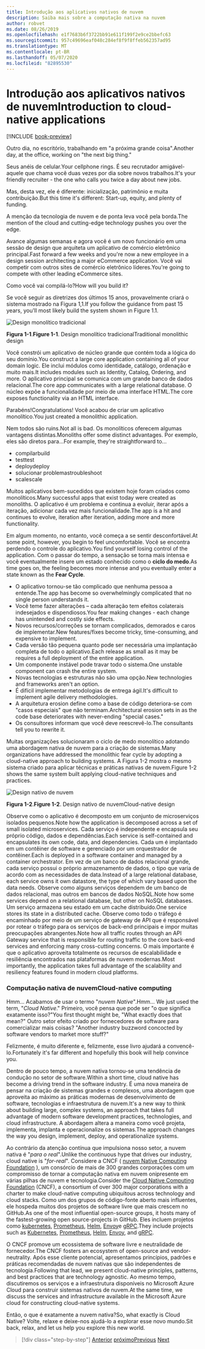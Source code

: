 ```yaml
---
title: Introdução aos aplicativos nativos de nuvem
description: Saiba mais sobre a computação nativa na nuvem
author: robvet
ms.date: 08/26/2019
ms.openlocfilehash: e1f7683b6f3722bb91e611f199f2e9ce2bbefc63
ms.sourcegitcommit: 957c49696eaf048c284ef8f9f8ffeb562357ad95
ms.translationtype: MT
ms.contentlocale: pt-BR
ms.lasthandoff: 05/07/2020
ms.locfileid: "82895530"
---
```

# <a name="introduction-to-cloud-native-applications"></a><span data-ttu-id="9064c-103">Introdução aos aplicativos nativos de nuvem</span><span class="sxs-lookup"><span data-stu-id="9064c-103">Introduction to cloud-native applications</span></span>

[!INCLUDE [book-preview](../../../includes/book-preview.md)]

<span data-ttu-id="9064c-104">Outro dia, no escritório, trabalhando em "a próxima grande coisa".</span><span class="sxs-lookup"><span data-stu-id="9064c-104">Another day, at the office, working on "the next big thing."</span></span>

<span data-ttu-id="9064c-105">Seus anéis de celular.</span><span class="sxs-lookup"><span data-stu-id="9064c-105">Your cellphone rings.</span></span> <span data-ttu-id="9064c-106">É seu recrutador amigável-aquele que chama você duas vezes por dia sobre novos trabalhos.</span><span class="sxs-lookup"><span data-stu-id="9064c-106">It's your friendly recruiter - the one who calls you twice a day about new jobs.</span></span>

<span data-ttu-id="9064c-107">Mas, desta vez, ele é diferente: inicialização, patrimônio e muita contribuição.</span><span class="sxs-lookup"><span data-stu-id="9064c-107">But this time it's different: Start-up, equity, and plenty of funding.</span></span>

<span data-ttu-id="9064c-108">A menção da tecnologia de nuvem e de ponta leva você pela borda.</span><span class="sxs-lookup"><span data-stu-id="9064c-108">The mention of the cloud and cutting-edge technology pushes you over the edge.</span></span>

<span data-ttu-id="9064c-109">Avance algumas semanas e agora você é um novo funcionário em uma sessão de design que arquiteta um aplicativo de comércio eletrônico principal.</span><span class="sxs-lookup"><span data-stu-id="9064c-109">Fast forward a few weeks and you're now a new employee in a design session architecting a major eCommerce application.</span></span> <span data-ttu-id="9064c-110">Você vai competir com outros sites de comércio eletrônico líderes.</span><span class="sxs-lookup"><span data-stu-id="9064c-110">You're going to compete with other leading eCommerce sites.</span></span>

<span data-ttu-id="9064c-111">Como você vai compilá-lo?</span><span class="sxs-lookup"><span data-stu-id="9064c-111">How will you build it?</span></span>

<span data-ttu-id="9064c-112">Se você seguir as diretrizes dos últimos 15 anos, provavelmente criará o sistema mostrado na Figura 1,1.</span><span class="sxs-lookup"><span data-stu-id="9064c-112">If you follow the guidance from past 15 years, you'll most likely build the system shown in Figure 1.1.</span></span>

![Design monolítico tradicional](./media/monolithic-design.png)

<span data-ttu-id="9064c-114">**Figura 1-1**.</span><span class="sxs-lookup"><span data-stu-id="9064c-114">**Figure 1-1**.</span></span> <span data-ttu-id="9064c-115">Design monolítico tradicional</span><span class="sxs-lookup"><span data-stu-id="9064c-115">Traditional monolithic design</span></span>

<span data-ttu-id="9064c-116">Você constrói um aplicativo de núcleo grande que contém toda a lógica do seu domínio.</span><span class="sxs-lookup"><span data-stu-id="9064c-116">You construct a large core application containing all of your domain logic.</span></span> <span data-ttu-id="9064c-117">Ele inclui módulos como identidade, catálogo, ordenação e muito mais.</span><span class="sxs-lookup"><span data-stu-id="9064c-117">It includes modules such as Identity, Catalog, Ordering, and more.</span></span> <span data-ttu-id="9064c-118">O aplicativo principal se comunica com um grande banco de dados relacional.</span><span class="sxs-lookup"><span data-stu-id="9064c-118">The core app communicates with a large relational database.</span></span> <span data-ttu-id="9064c-119">O núcleo expõe a funcionalidade por meio de uma interface HTML.</span><span class="sxs-lookup"><span data-stu-id="9064c-119">The core exposes functionality via an HTML interface.</span></span>

<span data-ttu-id="9064c-120">Parabéns!</span><span class="sxs-lookup"><span data-stu-id="9064c-120">Congratulations!</span></span>  <span data-ttu-id="9064c-121">Você acabou de criar um aplicativo monolítico.</span><span class="sxs-lookup"><span data-stu-id="9064c-121">You just created a monolithic application.</span></span>

<span data-ttu-id="9064c-122">Nem todos são ruins.</span><span class="sxs-lookup"><span data-stu-id="9064c-122">Not all is bad.</span></span> <span data-ttu-id="9064c-123">Os monolíticos oferecem algumas vantagens distintas.</span><span class="sxs-lookup"><span data-stu-id="9064c-123">Monoliths offer some distinct advantages.</span></span> <span data-ttu-id="9064c-124">Por exemplo, eles são diretos para...</span><span class="sxs-lookup"><span data-stu-id="9064c-124">For example, they're straightforward to...</span></span>

- <span data-ttu-id="9064c-125">compilar</span><span class="sxs-lookup"><span data-stu-id="9064c-125">build</span></span>
- <span data-ttu-id="9064c-126">test</span><span class="sxs-lookup"><span data-stu-id="9064c-126">test</span></span>
- <span data-ttu-id="9064c-127">deploy</span><span class="sxs-lookup"><span data-stu-id="9064c-127">deploy</span></span>
- <span data-ttu-id="9064c-128">solucionar problemas</span><span class="sxs-lookup"><span data-stu-id="9064c-128">troubleshoot</span></span>
- <span data-ttu-id="9064c-129">scale</span><span class="sxs-lookup"><span data-stu-id="9064c-129">scale</span></span>

<span data-ttu-id="9064c-130">Muitos aplicativos bem-sucedidos que existem hoje foram criados como monolíticos.</span><span class="sxs-lookup"><span data-stu-id="9064c-130">Many successful apps that exist today were created as monoliths.</span></span> <span data-ttu-id="9064c-131">O aplicativo é um problema e continua a evoluir, iterar após a iteração, adicionar cada vez mais funcionalidade.</span><span class="sxs-lookup"><span data-stu-id="9064c-131">The app is a hit and continues to evolve, iteration after iteration, adding more and more functionality.</span></span>

<span data-ttu-id="9064c-132">Em algum momento, no entanto, você começa a se sentir desconfortável.</span><span class="sxs-lookup"><span data-stu-id="9064c-132">At some point, however, you begin to feel uncomfortable.</span></span> <span data-ttu-id="9064c-133">Você se encontra perdendo o controle do aplicativo.</span><span class="sxs-lookup"><span data-stu-id="9064c-133">You find yourself losing control of the application.</span></span> <span data-ttu-id="9064c-134">Com o passar do tempo, a sensação se torna mais intensa e você eventualmente insere um estado conhecido como o **ciclo do medo**.</span><span class="sxs-lookup"><span data-stu-id="9064c-134">As time goes on, the feeling becomes more intense and you eventually enter a state known as the **Fear Cycle**.</span></span>

- <span data-ttu-id="9064c-135">O aplicativo tornou-se tão complicado que nenhuma pessoa a entende.</span><span class="sxs-lookup"><span data-stu-id="9064c-135">The app has become so overwhelmingly complicated that no single person understands it.</span></span>
- <span data-ttu-id="9064c-136">Você teme fazer alterações – cada alteração tem efeitos colaterais indesejados e dispendiosos.</span><span class="sxs-lookup"><span data-stu-id="9064c-136">You fear making changes - each change has unintended and costly side effects.</span></span>
- <span data-ttu-id="9064c-137">Novos recursos/correções se tornam complicados, demorados e caros de implementar.</span><span class="sxs-lookup"><span data-stu-id="9064c-137">New features/fixes become tricky, time-consuming, and expensive to implement.</span></span>
- <span data-ttu-id="9064c-138">Cada versão tão pequena quanto pode ser necessária uma implantação completa de todo o aplicativo.</span><span class="sxs-lookup"><span data-stu-id="9064c-138">Each release as small as it may be requires a full deployment of the entire application.</span></span>
- <span data-ttu-id="9064c-139">Um componente instável pode travar todo o sistema.</span><span class="sxs-lookup"><span data-stu-id="9064c-139">One unstable component can crash the entire system.</span></span>
- <span data-ttu-id="9064c-140">Novas tecnologias e estruturas não são uma opção.</span><span class="sxs-lookup"><span data-stu-id="9064c-140">New technologies and frameworks aren't an option.</span></span>
- <span data-ttu-id="9064c-141">É difícil implementar metodologias de entrega ágil.</span><span class="sxs-lookup"><span data-stu-id="9064c-141">It's difficult to implement agile delivery methodologies.</span></span>
- <span data-ttu-id="9064c-142">A arquitetura erosion define como a base de código deteriora-se com "casos especiais" que não terminam.</span><span class="sxs-lookup"><span data-stu-id="9064c-142">Architectural erosion sets in as the code base deteriorates with never-ending "special cases."</span></span>
- <span data-ttu-id="9064c-143">Os consultores informam que você deve reescrevê-lo.</span><span class="sxs-lookup"><span data-stu-id="9064c-143">The consultants tell you to rewrite it.</span></span>

<span data-ttu-id="9064c-144">Muitas organizações solucionaram o ciclo de medo monolítico adotando uma abordagem nativa de nuvem para a criação de sistemas.</span><span class="sxs-lookup"><span data-stu-id="9064c-144">Many organizations have addressed the monolithic fear cycle by adopting a cloud-native approach to building systems.</span></span> <span data-ttu-id="9064c-145">A Figura 1-2 mostra o mesmo sistema criado para aplicar técnicas e práticas nativas de nuvem.</span><span class="sxs-lookup"><span data-stu-id="9064c-145">Figure 1-2 shows the same system built applying cloud-native techniques and practices.</span></span>

![Design nativo de nuvem](./media/cloud-native-design.png)

<span data-ttu-id="9064c-147">**Figura 1-2**.</span><span class="sxs-lookup"><span data-stu-id="9064c-147">**Figure 1-2**.</span></span> <span data-ttu-id="9064c-148">Design nativo de nuvem</span><span class="sxs-lookup"><span data-stu-id="9064c-148">Cloud-native design</span></span>

<span data-ttu-id="9064c-149">Observe como o aplicativo é decomposto em um conjunto de microserviços isolados pequenos.</span><span class="sxs-lookup"><span data-stu-id="9064c-149">Note how the application is decomposed across a set of small isolated microservices.</span></span> <span data-ttu-id="9064c-150">Cada serviço é independente e encapsula seu próprio código, dados e dependências.</span><span class="sxs-lookup"><span data-stu-id="9064c-150">Each service is self-contained and encapsulates its own code, data, and dependencies.</span></span> <span data-ttu-id="9064c-151">Cada um é implantado em um contêiner de software e gerenciado por um orquestrador de contêiner.</span><span class="sxs-lookup"><span data-stu-id="9064c-151">Each is deployed in a software container and managed by a container orchestrator.</span></span> <span data-ttu-id="9064c-152">Em vez de um banco de dados relacional grande, cada serviço possui o próprio armazenamento de dados, o tipo que varia de acordo com as necessidades de data.</span><span class="sxs-lookup"><span data-stu-id="9064c-152">Instead of a large relational database, each service owns it own datastore, the type of which vary based upon the data needs.</span></span> <span data-ttu-id="9064c-153">Observe como alguns serviços dependem de um banco de dados relacional, mas outros em bancos de dados NoSQL.</span><span class="sxs-lookup"><span data-stu-id="9064c-153">Note how some services depend on a relational database, but other on NoSQL databases.</span></span> <span data-ttu-id="9064c-154">Um serviço armazena seu estado em um cache distribuído.</span><span class="sxs-lookup"><span data-stu-id="9064c-154">One service stores its state in a distributed cache.</span></span> <span data-ttu-id="9064c-155">Observe como todo o tráfego é encaminhado por meio de um serviço de gateway de API que é responsável por rotear o tráfego para os serviços de back-end principais e impor muitas preocupações abrangentes.</span><span class="sxs-lookup"><span data-stu-id="9064c-155">Note how all traffic routes through an API Gateway service that is responsible for routing traffic to the core back-end services  and enforcing many cross-cutting concerns.</span></span> <span data-ttu-id="9064c-156">O mais importante é que o aplicativo aproveita totalmente os recursos de escalabilidade e resiliência encontrados nas plataformas de nuvem modernas.</span><span class="sxs-lookup"><span data-stu-id="9064c-156">Most importantly, the application takes full advantage of the scalability and resiliency features found in modern cloud platforms.</span></span>

### <a name="cloud-native-computing"></a><span data-ttu-id="9064c-157">Computação nativa de nuvem</span><span class="sxs-lookup"><span data-stu-id="9064c-157">Cloud-native computing</span></span>

<span data-ttu-id="9064c-158">Hmm... Acabamos de usar o termo "*nuvem Native*".</span><span class="sxs-lookup"><span data-stu-id="9064c-158">Hmm... We just used the term, "*Cloud Native*."</span></span> <span data-ttu-id="9064c-159">Primeiro, você pensa que pode ser "o que significa exatamente isso?"</span><span class="sxs-lookup"><span data-stu-id="9064c-159">You first thought might be, "What exactly does that mean?"</span></span> <span data-ttu-id="9064c-160">Outro setor efeito criado por fornecedores de software para comercializar mais coisas? "</span><span class="sxs-lookup"><span data-stu-id="9064c-160">Another industry buzzword concocted by software vendors to market more stuff?"</span></span>

<span data-ttu-id="9064c-161">Felizmente, é muito diferente e, felizmente, esse livro ajudará a convencê-lo.</span><span class="sxs-lookup"><span data-stu-id="9064c-161">Fortunately it's far different and hopefully this book will help convince you.</span></span>

<span data-ttu-id="9064c-162">Dentro de pouco tempo, a nuvem nativa tornou-se uma tendência de condução no setor de software.</span><span class="sxs-lookup"><span data-stu-id="9064c-162">Within a short time, cloud native has become a driving trend in the software industry.</span></span> <span data-ttu-id="9064c-163">É uma nova maneira de pensar na criação de sistemas grandes e complexos, uma abordagem que aproveita ao máximo as práticas modernas de desenvolvimento de software, tecnologias e infraestrutura de nuvem.</span><span class="sxs-lookup"><span data-stu-id="9064c-163">It's a new way to think about building large, complex systems, an approach that takes full advantage of modern software development practices, technologies, and cloud infrastructure.</span></span> <span data-ttu-id="9064c-164">A abordagem altera a maneira como você projeta, implementa, implanta e operacionalize os sistemas.</span><span class="sxs-lookup"><span data-stu-id="9064c-164">The approach changes the way you design, implement, deploy, and operationalize systems.</span></span>

<span data-ttu-id="9064c-165">Ao contrário da atenção contínua que impulsiona nosso setor, a nuvem nativa é "*para o real*".</span><span class="sxs-lookup"><span data-stu-id="9064c-165">Unlike the continuous hype that drives our industry, cloud native is "*for-real*".</span></span> <span data-ttu-id="9064c-166">Considere a CNCF ( [nuvem Native Computing Foundation](https://www.cncf.io/) ), um consórcio de mais de 300 grandes corporações com um compromisso de tornar a computação nativa em nuvem onipresente em várias pilhas de nuvem e tecnologia.</span><span class="sxs-lookup"><span data-stu-id="9064c-166">Consider the [Cloud Native Computing Foundation](https://www.cncf.io/) (CNCF), a consortium of over 300 major corporations with a charter to make cloud-native computing ubiquitous across technology and cloud stacks.</span></span> <span data-ttu-id="9064c-167">Como um dos grupos de código-fonte aberto mais influentes, ele hospeda muitos dos projetos de software livre que mais crescem no GitHub.</span><span class="sxs-lookup"><span data-stu-id="9064c-167">As one of the most influential open-source groups, it hosts many of the fastest-growing open source-projects in GitHub.</span></span> <span data-ttu-id="9064c-168">Eles incluem projetos como [kubernetes](https://kubernetes.io/), [Prometheus](https://prometheus.io/), [Helm](https://helm.sh/), [Envoy](https://www.envoyproxy.io/)e [gRPC](https://grpc.io/).</span><span class="sxs-lookup"><span data-stu-id="9064c-168">They include projects such as [Kubernetes](https://kubernetes.io/), [Prometheus](https://prometheus.io/), [Helm](https://helm.sh/), [Envoy](https://www.envoyproxy.io/), and [gRPC](https://grpc.io/).</span></span>

<span data-ttu-id="9064c-169">O CNCF promove um ecossistema de software livre e neutralidade de fornecedor.</span><span class="sxs-lookup"><span data-stu-id="9064c-169">The CNCF fosters an ecosystem of open-source and vendor-neutrality.</span></span> <span data-ttu-id="9064c-170">Após esse cliente potencial, apresentamos princípios, padrões e práticas recomendadas de nuvem nativas que são independentes de tecnologia.</span><span class="sxs-lookup"><span data-stu-id="9064c-170">Following that lead, we present cloud-native principles, patterns, and best practices that are technology agnostic.</span></span> <span data-ttu-id="9064c-171">Ao mesmo tempo, discutiremos os serviços e a infraestrutura disponíveis no Microsoft Azure Cloud para construir sistemas nativos de nuvem.</span><span class="sxs-lookup"><span data-stu-id="9064c-171">At the same time, we discuss the services and infrastructure available in the Microsoft Azure cloud for constructing cloud-native systems.</span></span>

<span data-ttu-id="9064c-172">Então, o que é exatamente a nuvem nativa?</span><span class="sxs-lookup"><span data-stu-id="9064c-172">So, what exactly is Cloud Native?</span></span> <span data-ttu-id="9064c-173">Volte, relaxe e deixe-nos ajudá-lo a explorar esse novo mundo.</span><span class="sxs-lookup"><span data-stu-id="9064c-173">Sit back, relax, and let us help you explore this new world.</span></span>

>[!div class="step-by-step"]
><span data-ttu-id="9064c-174">[Anterior](index.md)
>[próximo](definition.md)</span><span class="sxs-lookup"><span data-stu-id="9064c-174">[Previous](index.md)
[Next](definition.md)</span></span>

